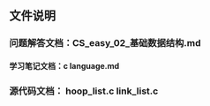 ## 文件说明
### 问题解答文档：CS_easy_02_基础数据结构.md
#### 学习笔记文档：c language.md
### 源代码文档： hoop_list.c link_list.c
